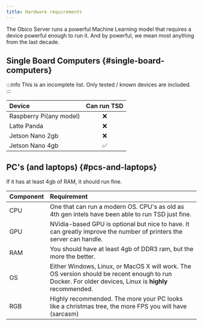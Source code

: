 ```yaml
---
title: Hardware requirements
---
```


The Obico Server runs a powerful Machine Learning model that requires a device powerful enough to run it. And by powerful, we mean most anything from the last decade.

## Single Board Computers {#single-board-computers}

:::info
This is an incomplete list. Only tested / known devices are included.
:::

Device | Can run TSD
:---|:---:
Raspberry Pi(any model) | ❌
Latte Panda | ❌
Jetson Nano 2gb | ❌
Jetson Nano 4gb | ✅

## PC's (and laptops) {#pcs-and-laptops}

If it has at least 4gb of RAM, it should run fine.

Component | Requirement
:---|:---
CPU | One that can run a modern OS. CPU's as old as 4th gen intels have been able to run TSD just fine.
GPU | NVidia-based GPU is optional but nice to have. It can greatly improve the number of printers the server can handle.
RAM | You should have at least 4gb of DDR3 ram, but the more the better.
OS | Either Windows, Linux, or MacOS X will work. The OS version should be recent enough to run Docker. For older devices, Linux is **highly** recommended.
RGB | Highly recommended. The more your PC looks like a christmas tree, the more FPS you will have (sarcasm)
